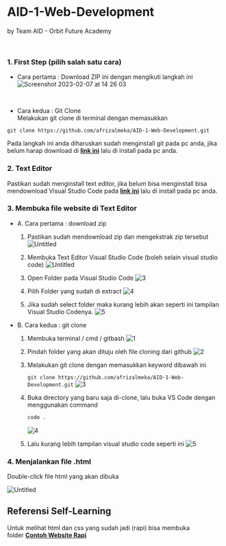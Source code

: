 # AID-1-Web-Development
by Team AID - Orbit Future Academy

<br>

### 1. First Step (pilih salah satu cara)
- Cara pertama : Download ZIP ini dengan mengikuti langkah ini
![Screenshot 2023-02-07 at 14 26 03](https://user-images.githubusercontent.com/43577717/217178109-9277b6c2-53d6-40d0-8de8-58c014527964.png)

<br>

- Cara kedua : Git Clone <br>
Melakukan git clone di terminal dengan memasukkan
```git
git clone https://github.com/afrizalmeka/AID-1-Web-Development.git
```
Pada langkah ini anda diharuskan sudah menginstall git pada pc anda, jika belum harap download di <a href="https://git-scm.com/downloads"><strong>link ini</strong></a> lalu di install pada pc anda. <br>


### 2. Text Editor
Pastikan sudah menginstall text editor, jika belum bisa menginstall bisa mendownload Visual Studio Code pada <a href="https://code.visualstudio.com/"><strong>link ini</strong></a> lalu di install pada pc anda. <br>


### 3. Membuka file website di Text Editor

- A. Cara pertama : download zip
    1. Pastikan sudah mendownload zip dan mengekstrak zip tersebut
        ![Untitled](https://user-images.githubusercontent.com/43577717/217273706-cc0af0b1-2ad0-4f74-af1a-e9ad7d300b48.png)
    2. Membuka Text Editor Visual Studio Code (boleh selain visual studio code)
        ![Untitled](https://user-images.githubusercontent.com/43577717/217273888-5d4c3551-5346-441c-ae2a-3e43e040ed71.png)
        
    3. Open Folder pada Visual Studio Code
        ![3](https://user-images.githubusercontent.com/43577717/217276928-c10db681-3a4d-46cf-88b6-15818f5931ee.png)

    4. Pilih Folder yang sudah di extract
        ![4](https://user-images.githubusercontent.com/43577717/217276979-a3aacd52-3216-4287-a49f-5b3f88bce8d4.png)

    5. Jika sudah select folder maka kurang lebih akan seperti ini tampilan Visual Studio Codenya.
        ![5](https://user-images.githubusercontent.com/43577717/217277000-37c868d9-3b84-4a98-90f0-47a16a99c6fe.png)

- B. Cara kedua : git clone
    1. Membuka terminal / cmd / gitbash
        ![1](https://user-images.githubusercontent.com/43577717/217277667-612ab7a9-ed21-4573-9aac-86418cf2153d.png)

    2. Pindah folder yang akan dituju oleh file cloning dari github
        ![2](https://user-images.githubusercontent.com/43577717/217277686-f668c373-e6de-4027-9601-681f9f8e6a96.png)

    3. Melakukan git clone dengan memasukkan keyword dibawah ini
        
        `git clone https://github.com/afrizalmeka/AID-1-Web-Development.git`
        ![3](https://user-images.githubusercontent.com/43577717/217277745-8a79662a-b8d4-4f74-8c83-47a056af5f81.png)

    4. Buka directory yang baru saja di-clone, lalu buka VS Code dengan menggunakan command
        
        ```python
        code .
        ```
        ![4](https://user-images.githubusercontent.com/43577717/217277848-07bf4f76-7708-4fe3-b8f5-eedb872d73e3.png)

    5. Lalu kurang lebih tampilan visual studio code seperti ini
        ![5](https://user-images.githubusercontent.com/43577717/217277869-30448b44-a1a9-49c5-ad33-0d59389e2917.png)


### 4. Menjalankan file .html

Double-click file html yang akan dibuka

![Untitled](https://user-images.githubusercontent.com/43577717/217278646-b70dfebd-1af3-46fe-ac46-c91a7f41c860.png)

## Referensi Self-Learning

Untuk melihat html dan css yang sudah jadi (rapi) bisa membuka folder **[Contoh Website Rapi](https://github.com/afrizalmeka/AID-1-Web-Development/tree/main/Contoh%20Website%20Rapi)**
